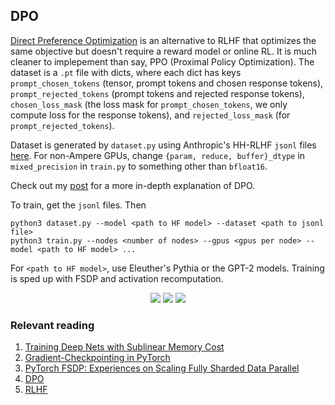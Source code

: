 ## DPO

[Direct Preference Optimization](https://arxiv.org/abs/2305.18290) is an alternative to RLHF that optimizes the same objective but doesn't require a reward model or online RL. It is much cleaner to implepement than say, PPO (Proximal Policy Optimization). The dataset is a `.pt` file with dicts, where each dict has keys `prompt_chosen_tokens` (tensor, prompt tokens and chosen response tokens), `prompt_rejected_tokens` (prompt tokens and rejected response tokens), `chosen_loss_mask` (the loss mask for `prompt_chosen_tokens`, we only compute loss for the response tokens), and `rejected_loss_mask` (for `prompt_rejected_tokens`).

Dataset is generated by `dataset.py` using Anthropic's HH-RLHF `jsonl` files [here](https://github.com/anthropics/hh-rlhf/tree/master/harmless-base). For non-Ampere GPUs, change `{param, reduce, buffer}_dtype` in `mixed_precision` in `train.py` to something other than `bfloat16`.

Check out my [post](http://okarthikb.github.io/site/blog/dpo.html) for a more in-depth explanation of DPO.

To train, get the `jsonl` files. Then

```
python3 dataset.py --model <path to HF model> --dataset <path to jsonl file>
python3 train.py --nodes <number of nodes> --gpus <gpus per node> --model <path to HF model> ...
```

For `<path to HF model>`, use Eleuther's Pythia or the GPT-2 models. Training is sped up with FSDP and activation recomputation.

<div align="center">
  <img src="https://github.com/okarthikb/DPO/assets/86470305/468ca087-1e00-4429-905f-55a4c3c947c1"/>
  
  <img src="https://github.com/okarthikb/DPO/assets/86470305/8711c30f-63e0-4269-9841-4030515b5a5f"/>
  
  <img src="https://github.com/okarthikb/DPO/assets/86470305/9b09332a-3f24-4613-9a2c-03a5b17bc937"/>
</div>

### Relevant reading

1. [Training Deep Nets with Sublinear Memory Cost](https://arxiv.org/abs/1604.06174)
2. [Gradient-Checkpointing in PyTorch](https://qywu.github.io/2019/05/22/explore-gradient-checkpointing.html)
3. [PyTorch FSDP: Experiences on Scaling Fully Sharded Data Parallel](https://arxiv.org/abs/2304.11277)
4. [DPO](https://arxiv.org/abs/2305.18290)
5. [RLHF](https://arxiv.org/abs/1706.03741)
